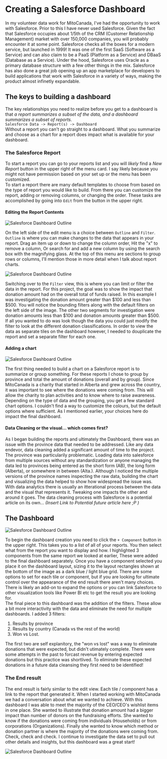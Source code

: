 # Creating a Salesforce Dashboard

In my volunteer data work for MitoCanada, I've had the opportunity to work with Salesforce.  Prior to this I have never used Salesforce.  Given the fact that Salesforce occupies about 1/5th of the CRM (Customer Relationship Management) market with over 150,000 companies, you will probably encounter it at some point.  Salesforce checks all the boxes for a modern service, but launched in 1999!  It was one of the first SaaS (Software as a Service) and can also claim to be a PaaS (Platform as a Service) and DBaaS (Database as a Service).  Under the hood, Salesforce uses Oracle as a primary database structure with a few other things in the mix.  Salesforce has also done a great job opening up an app marketplace for developers to build applications that work with Salesforce in a variety of ways, making the product almost infinetly expandable.

## The keys to building a dashboard

The key relationships you need to realize before you get to a dashboard is that *a report summarizes a subset of the data, and a dashboard summarizes a subset of reports.*  
`Salesforce Data -> Report(s) -> Dashboard`  
Without a report you can't go straight to a dashboard.  What you summarize and choose as a chart for a report does impact what is available for your dashboard.

### The Salesforce Report
To start a report you can go to your reports list and you will *likely* find a *New Report* button in the upper right of the menu card.  I say likely because you might not have permission based on your set up or the menu has been customized.  
To start a report there are many default templates to choose from based on the type of report you would like to build. From there you can customize the report, adding or removing columns, or changing the order.  These tasks are accomplished by going into `Edit` from the button in the upper right.  

#### Editing the Report Contents
![Salesforce Dashboard Outline][Dashboard]

[Dashboard]: https://github.com/kcanivet/LearningGitHub/blob/main/Salesforce_Report_edit1_outline.jpg "Setting up a Report - Edit {Outline View}"  

On the left side of the edit menu is a choice between `Outline` and `Filter`.  `Outline` is where you can make changes to the data that appears in your report.  Drag an item up or down to change the column order, Hit the "x" to remove a column, Or search for and add a new column by using the search box with the magnifying glass.  At the top of this menu are sections to group rows or columns, I'll mention those in more detail when I talk about report charts.  

![Salesforce Dashboard Outline][Dashboard2]

[Dashboard2]: https://github.com/kcanivet/LearningGitHub/blob/main/Salesforce_Report_edit1_filter.jpg "Setting up a Report - Edit {Filter View}"  

Switching over to the `Filter` view, this is where you can limit or filter the data in the report.  For this project, the goal was to show the impact that donation amount had on the overall total of funds raised.  In this example I was investigating the donation amount greater than $100 and less than $500.  You will notice the bounding filters along with the default filters on the left side of the image.  The other two segments for investigation were donation amounts less than $100 and donation amounts greater than $500.  If all you wanted to do was look though the data you could just modify the filter to look at the different donation classifications.  In order to view the data as separate tiles on the dashboard however, I needed to douplicate the report and set a separate filter for each one.  

#### Adding a chart

![Salesforce Dashboard Outline][Dashboard3]

[Dashboard3]: https://github.com/kcanivet/LearningGitHub/blob/main/Salesforce_Report_edit1_chart.jpg "Report Chart Settings"  

The first thing needed to build a chart on a Salesforce report is to summarize or group something.  For these reports I chose to group by province and total the amount of donations (overall and by group).  Since MitoCanada is a charity that started in Alberta and grew across the country, it was important to see where the donations were coming from.  This will allow the charity to plan activities and to know where to raise awareness. 
Depending on the type of data and the grouping, you get a few standard chart options.  I couldn't find a way to customize the colours, but the default options where sufficient.  As I mentioned earlier, your choices here do impact the final dashboard.

#### Data Cleaning or the visual... which comes first?
As I began building the reports and ultimately the Dashboard, there was an issue with the province data that needed to be addressed.  Like any data endevor, data cleaning added a significant amount of time to the project. The province was particularily problematic.  Loading data into salesforce from multiple sources without any standardization or anyone managing the data led to provinces being entered as the short form (AB), the long form (Alberta), or somewhere in between (Alta.).  Although I noticed the multiple versions of the province names inspecting the raw data, building the chart and visualizing the data helped to show how widespread the issue was.  With data analytics there is usually an itterational process between the data and the visual that represents it.  Tweaking one impacts the other and around it goes.  The data cleaning process with Salesforce is a potential article on its own...  *(Insert Link to Potential future article here ;P )*  

## The Dashboard
![Salesforce Dashboard Outline][Dashboard_edit]

[Dashboard_edit]: https://github.com/kcanivet/LearningGitHub/blob/main/Salesforce_Dashboard_edit_view.jpg "Dashboard Edit View"  

To begin the dashboard creation you need to click the `+ Component` button in the upper right.  This takes you to a list of all of your reports.  You then select what from the report you want to display and how.  I highlighted 3 components from the same report we looked at earlier, These were added to the final dashboard separately.  Once you have a component selected you place it on the dashboard layout, sizing it to the layout rectangles shown at the bottom of the image as a dark blue / light blue grid.  There are some options to set for each tile or component, but if you are looking for ultimate control over the appearance of the end result there aren't many choices.  There is likely an add-on to expand the options or you can link Salesforce to other visualization tools like Power BI etc to get the result you are looking for.  
The final piece to this dashboard was the addition of the filters.  These allow a bit more interactivity with the data and eliminate the need for multiple dashboards. I added 3 filters:  
  1. Results by province  
  2. Results by country (Canada vs the rest of the world)  
  3. Won vs Lost.  

The first two are self explanitory, the "won vs lost" was a way to eliminate donations that were expected, but didn't utimately complete.  There were some attempts in the past to forcast revenue by entering expected donations but this practice was shortlived.  To eliminate these expected donations in a future data cleansing they first need to be identified!

### The End result

The end result is fairly similar to the edit view.  Each tile / component has a link to the report that generated it. When I started working with MitoCanada we had a conversation about what we wanted to achieve.  With this dashboard I was able to meet the majority of the CEO/CEO's wishlist items in one place.  She wanted to illustrate that donation amount had a bigger impact than number of donors on the fundraising efforts. She wanted to know if the donations were coming from individuals (Households) or from corporations (Organizations). Finally she wanted to know which method or donation partner is where the majority of the donations were coming from.  Check, check and check.
I continue to investigate the data set to pull out other details and insights, but this dashboard was a great start!  

![Salesforce Dashboard Outline][Dashboard_final]

[Dashboard_final]: https://github.com/kcanivet/LearningGitHub/blob/main/MitoCanada_Dashboard.jpg "Final Dashboard"  

